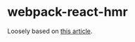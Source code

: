 # webpack-react-hmr

Loosely based on [this article](https://robots.thoughtbot.com/setting-up-webpack-for-react-and-hot-module-replacement).
